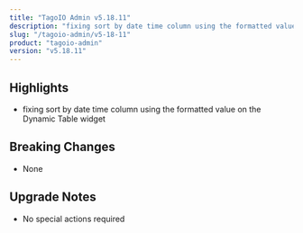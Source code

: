 ```yaml
---
title: "TagoIO Admin v5.18.11"
description: "fixing sort by date time column using the formatted value on the Dynamic Table widget"
slug: "/tagoio-admin/v5-18-11"
product: "tagoio-admin"
version: "v5.18.11"
---
```


## Highlights

- fixing sort by date time column using the formatted value on the Dynamic Table widget

## Breaking Changes

- None

## Upgrade Notes

- No special actions required
